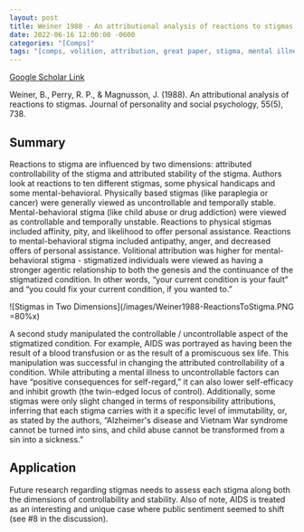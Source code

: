 ```yaml
---
layout: post
title: Weiner 1988 - An attributional analysis of reactions to stigmas
date: 2022-06-16 12:00:00 -0600
categories: "[Comps]"
tags: "[comps, volition, attribution, great paper, stigma, mental illness, agency, pity, charity, AIDS]"
---
```


[Google Scholar Link](https://scholar.google.com/scholar?hl=en&as_sdt=0%2C45&q=An+Attributional+Analysis+of+Reactions+to+Stigmas&btnG=)

Weiner, B., Perry, R. P., & Magnusson, J. (1988). An attributional analysis of reactions to stigmas. Journal of personality and social psychology, 55(5), 738.

## Summary
Reactions to stigma are influenced by two dimensions: attributed controllability of the stigma and attributed stability of the stigma.  Authors look at reactions to ten different stigmas, some physical handicaps and some mental-behavioral.  Physically based stigmas (like paraplegia or cancer) were generally viewed as uncontrollable and temporally stable.  Mental-behavioral stigma (like child abuse or drug addiction) were viewed as controllable and temporally unstable.  Reactions to physical stigmas included affinity, pity, and likelihood to offer personal assistance.  Reactions to mental-behavioral stigma included antipathy, anger, and decreased offers of personal assistance.  Volitional attribution was higher for mental-behavioral stigma - stigmatized individuals were viewed as having a stronger agentic relationship to both the genesis and the continuance of the stigmatized condition.  In other words, “your current condition is your fault” and “you could fix your current condition, if you wanted to.”

![Stigmas in Two Dimensions](/images/Weiner1988-ReactionsToStigma.PNG =80%x)

A second study manipulated the controllable / uncontrollable aspect of the stigmatized condition.  For example, AIDS was portrayed as having been the result of a blood transfusion or as the result of a promiscuous sex life.  This manipulation was successful in changing the attributed controllability of a condition.  While attributing a mental illness to uncontrollable factors can have “positive consequences for self-regard,” it can also lower self-efficacy and inhibit growth (the twin-edged locus of control).  Additionally, some stigmas were only slight changed in terms of responsibility attributions, inferring that each stigma carries with it a specific level of immutability, or, as stated by the authors, “Alzheimer's disease and Vietnam War syndrome cannot be turned into sins, and child abuse cannot be transformed from a sin into a sickness.”

## Application
Future research regarding stigmas needs to assess each stigma along both the dimensions of controllability and stability.  Also of note, AIDS is treated as an interesting and unique case where public sentiment seemed to shift (see #8 in the discussion).
